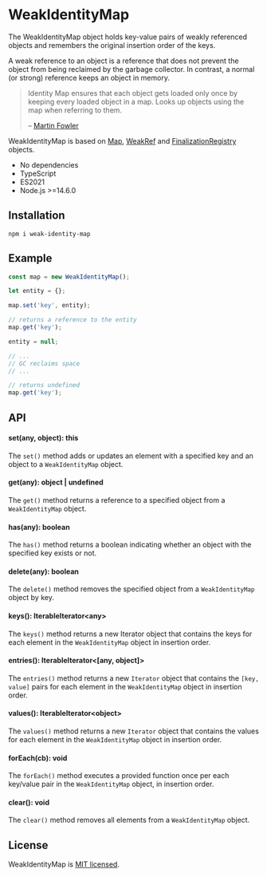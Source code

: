 # WeakIdentityMap

The WeakIdentityMap object holds key-value pairs of weakly referenced objects and remembers the original insertion order of the keys. 

A weak reference to an object is a reference that does not prevent the object from being reclaimed by the garbage collector. In contrast, a normal (or strong) reference keeps an object in memory.

> Identity Map ensures that each object gets loaded only once by keeping every loaded object in a map. Looks up objects using the map when referring to them.
>
> – [Martin Fowler](https://martinfowler.com/eaaCatalog/identityMap.html)

WeakIdentityMap is based on [Map](https://developer.mozilla.org/en-US/docs/Web/JavaScript/Reference/Global_Objects/Map), [WeakRef](https://developer.mozilla.org/en-US/docs/Web/JavaScript/Reference/Global_Objects/WeakRef) and [FinalizationRegistry](https://developer.mozilla.org/en-US/docs/Web/JavaScript/Reference/Global_Objects/FinalizationRegistry) objects.

* No dependencies
* TypeScript
* ES2021
* Node.js >=14.6.0

## Installation

```
npm i weak-identity-map
```

## Example

```javascript
const map = new WeakIdentityMap();

let entity = {};

map.set('key', entity);

// returns a reference to the entity
map.get('key');

entity = null;

// ...
// GC reclaims space
// ...

// returns undefined
map.get('key');
```

## API

#### set(any, object): this

The `set()` method adds or updates an element with a specified key and an object to a `WeakIdentityMap` object.

#### get(any): object | undefined

The `get()` method returns a reference to a specified object from a `WeakIdentityMap` object.

#### has(any): boolean

The `has()` method returns a boolean indicating whether an object with the specified key exists or not.

#### delete(any): boolean

The `delete()` method removes the specified object from a `WeakIdentityMap` object by key.

#### keys(): IterableIterator\<any\>

The `keys()` method returns a new Iterator object that contains the keys for each element in the `WeakIdentityMap` object in insertion order.

#### entries(): IterableIterator\<\[any, object\]\>

The `entries()` method returns a new `Iterator` object that contains the `[key, value]` pairs for each element in the `WeakIdentityMap` object in insertion order.

#### values(): IterableIterator\<object\>

The `values()` method returns a new `Iterator` object that contains the values for each element in the `WeakIdentityMap` object in insertion order.

#### forEach(cb): void

The `forEach()` method executes a provided function once per each key/value pair in the `WeakIdentityMap` object, in insertion order.

#### clear(): void

The `clear()` method removes all elements from a `WeakIdentityMap` object.

## License

WeakIdentityMap is [MIT licensed](LICENSE.md).
